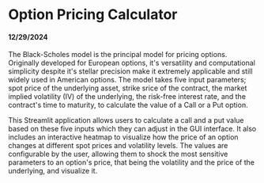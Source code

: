 ﻿# Option Pricing Calculator

#### 12/29/2024
The Black-Scholes model is the principal model for pricing options. Originally developed for European options, it's versatility and computational simplicity despite it's stellar precision make it extremely applicable and still widely used in American options. The model takes five input parameters; spot price of the underlying asset, strike srice of the contract, the market implied volatility (IV) of the underlying, the risk-free interest rate, and the contract's time to maturity, to calculate the value of a Call or a Put option.

This Streamlit application allows users to calculate a call and a put value based on these five inputs which they can adjust in the GUI interface. It also includes an interactive heatmap to visualize how the price of an option changes at different spot prices and volatility levels. The values are configurable by the user, allowing them to shock the most sensitive parameters to an option's price, that being the volatility and the price of the underlying, and visualize it.
